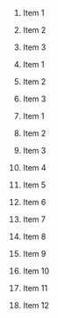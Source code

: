 1. Item 1
2. Item 2
3. Item 3

1. Item 1
2. Item 2
3. Item 3

1. Item 1
2. Item 2
3. Item 3
4. Item 4
5. Item 5
6. Item 6
7. Item 7
8. Item 8
9. Item 9
10. Item 10
11. Item 11
12. Item 12
